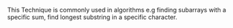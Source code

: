 This Technique is commonly used in algorithms e.g finding subarrays with a specific sum, find longest substring in a specific character.